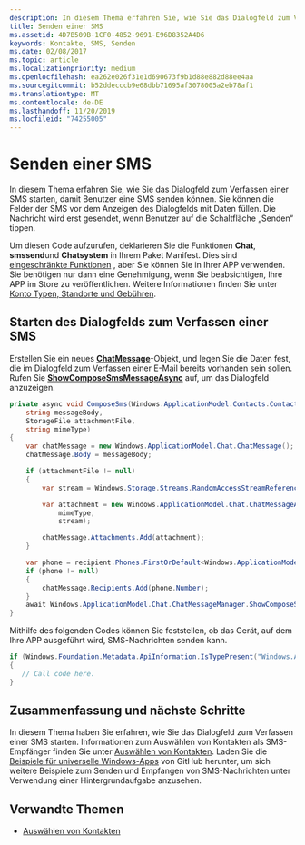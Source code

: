```yaml
---
description: In diesem Thema erfahren Sie, wie Sie das Dialogfeld zum Verfassen einer SMS starten, damit Benutzer eine SMS senden können. Sie können die Felder der SMS vor dem Anzeigen des Dialogfelds mit Daten füllen. Die Nachricht wird erst gesendet, wenn Benutzer auf die Schaltfläche „Senden“ tippen.
title: Senden einer SMS
ms.assetid: 4D7B509B-1CF0-4852-9691-E96D8352A4D6
keywords: Kontakte, SMS, Senden
ms.date: 02/08/2017
ms.topic: article
ms.localizationpriority: medium
ms.openlocfilehash: ea262e026f31e1d690673f9b1d88e882d88ee4aa
ms.sourcegitcommit: b52ddecccb9e68dbb71695af3078005a2eb78af1
ms.translationtype: MT
ms.contentlocale: de-DE
ms.lasthandoff: 11/20/2019
ms.locfileid: "74255005"
---
```

# <a name="send-an-sms-message"></a>Senden einer SMS

In diesem Thema erfahren Sie, wie Sie das Dialogfeld zum Verfassen einer SMS starten, damit Benutzer eine SMS senden können. Sie können die Felder der SMS vor dem Anzeigen des Dialogfelds mit Daten füllen. Die Nachricht wird erst gesendet, wenn Benutzer auf die Schaltfläche „Senden“ tippen.

Um diesen Code aufzurufen, deklarieren Sie die Funktionen **Chat**, **smssend**und **Chatsystem** in Ihrem Paket Manifest. Dies sind [eingeschränkte Funktionen](https://docs.microsoft.com/windows/uwp/packaging/app-capability-declarations#special-and-restricted-capabilities) , aber Sie können Sie in Ihrer APP verwenden. Sie benötigen nur dann eine Genehmigung, wenn Sie beabsichtigen, Ihre APP im Store zu veröffentlichen. Weitere Informationen finden Sie unter [Konto Typen, Standorte und Gebühren](https://docs.microsoft.com/windows/uwp/publish/account-types-locations-and-fees).

## <a name="launch-the-compose-sms-dialog"></a>Starten des Dialogfelds zum Verfassen einer SMS

Erstellen Sie ein neues [**ChatMessage**](https://docs.microsoft.com/uwp/api/windows.applicationmodel.chat.chatmessage)-Objekt, und legen Sie die Daten fest, die im Dialogfeld zum Verfassen einer E-Mail bereits vorhanden sein sollen. Rufen Sie [**ShowComposeSmsMessageAsync**](https://docs.microsoft.com/uwp/api/windows.applicationmodel.chat.chatmessagemanager.showcomposesmsmessageasync) auf, um das Dialogfeld anzuzeigen.

```cs
private async void ComposeSms(Windows.ApplicationModel.Contacts.Contact recipient,
    string messageBody,
    StorageFile attachmentFile,
    string mimeType)
{
    var chatMessage = new Windows.ApplicationModel.Chat.ChatMessage();
    chatMessage.Body = messageBody;

    if (attachmentFile != null)
    {
        var stream = Windows.Storage.Streams.RandomAccessStreamReference.CreateFromFile(attachmentFile);

        var attachment = new Windows.ApplicationModel.Chat.ChatMessageAttachment(
            mimeType,
            stream);

        chatMessage.Attachments.Add(attachment);
    }

    var phone = recipient.Phones.FirstOrDefault<Windows.ApplicationModel.Contacts.ContactPhone>();
    if (phone != null)
    {
        chatMessage.Recipients.Add(phone.Number);
    }
    await Windows.ApplicationModel.Chat.ChatMessageManager.ShowComposeSmsMessageAsync(chatMessage);
}
```

Mithilfe des folgenden Codes können Sie feststellen, ob das Gerät, auf dem Ihre APP ausgeführt wird, SMS-Nachrichten senden kann.

```csharp
if (Windows.Foundation.Metadata.ApiInformation.IsTypePresent("Windows.ApplicationModel.Chat"))
{
   // Call code here.
}
```

## <a name="summary-and-next-steps"></a>Zusammenfassung und nächste Schritte

In diesem Thema haben Sie erfahren, wie Sie das Dialogfeld zum Verfassen einer SMS starten. Informationen zum Auswählen von Kontakten als SMS-Empfänger finden Sie unter [Auswählen von Kontakten](selecting-contacts.md). Laden Sie die [Beispiele für universelle Windows-Apps](https://github.com/Microsoft/Windows-universal-samples) von GitHub herunter, um sich weitere Beispiele zum Senden und Empfangen von SMS-Nachrichten unter Verwendung einer Hintergrundaufgabe anzusehen.

## <a name="related-topics"></a>Verwandte Themen

* [Auswählen von Kontakten](selecting-contacts.md)
